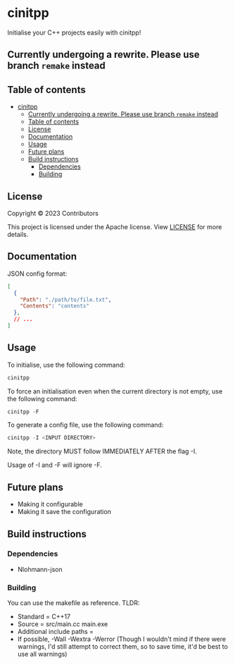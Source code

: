 # cinitpp

Initialise your C++ projects easily with cinitpp!

## Currently undergoing a rewrite. Please use branch `remake` instead

## Table of contents

- [cinitpp](#cinitpp)
  - [Currently undergoing a rewrite. Please use branch `remake` instead](#currently-undergoing-a-rewrite-please-use-branch-remake-instead)
  - [Table of contents](#table-of-contents)
  - [License](#license)
  - [Documentation](#documentation)
  - [Usage](#usage)
  - [Future plans](#future-plans)
  - [Build instructions](#build-instructions)
    - [Dependencies](#dependencies)
    - [Building](#building)

## License

Copyright © 2023 Contributors

This project is licensed under the Apache license. View [LICENSE](https://github.com/Renjian-buchai/cinitpp/blob/main/LICENSE) for more details.

## Documentation

JSON config format: 

```json
[
  {
    "Path": "./path/to/file.txt", 
    "Contents": "contents"
  }, 
  // ...
]
```

## Usage

To initialise, use the following command: 

```c++
cinitpp
```

To force an initialisation even when the current directory is not empty, use the following command: 

```c++
cinitpp -F
```

To generate a config file, use the following command: 

```c++
cinitpp -I <INPUT DIRECTORY>
```

Note, the directory MUST follow IMMEDIATELY AFTER the flag -I. 

Usage of -I and -F will ignore -F. 

## Future plans

- Making it configurable
- Making it save the configuration

## Build instructions

### Dependencies

- Nlohmann-json 

### Building

You can use the makefile as reference. TLDR:

- Standard = C++17
- Source = src/main.cc main.exe
- Additional include paths = 
- If possible, -Wall -Wextra -Werror (Though I wouldn't mind if there were warnings, I'd still attempt to correct them, so to save time, it'd be best to use all warnings)